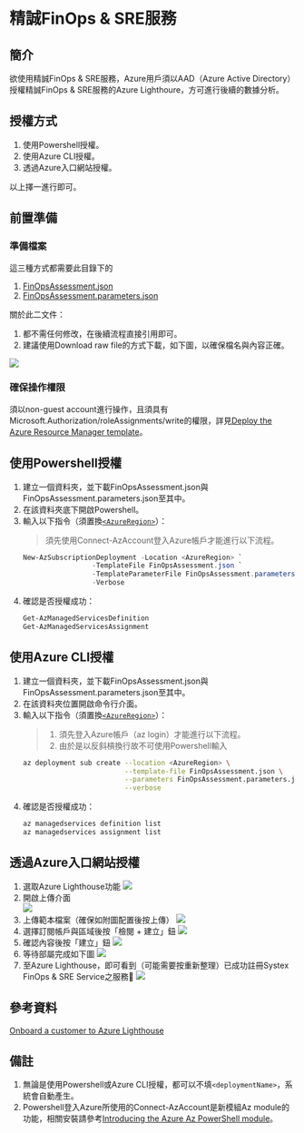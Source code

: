 # 精誠FinOps & SRE服務
## 簡介

欲使用精誠FinOps & SRE服務，Azure用戶須以AAD（Azure Active Directory）授權精誠FinOps & SRE服務的Azure Lighthoure，方可進行後續的數據分析。

## 授權方式

1. 使用Powershell授權。
2. 使用Azure CLI授權。
3. 透過Azure入口網站授權。

以上擇一進行即可。

## 前置準備

### 準備檔案

這三種方式都需要此目錄下的

1. [FinOpsAssessment.json](https://github.com/systex-t22r/systex-t22r.github.io/blob/main/FinOpsOnboard/FinOpsAssessment.json)
2. [FinOpsAssessment.parameters.json](https://github.com/systex-t22r/systex-t22r.github.io/blob/main/FinOpsOnboard/FinOpsAssessment.parameters.json)

關於此二文件：

1. 都不需任何修改，在後續流程直接引用即可。
2. 建議使用Download raw file的方式下載，如下圖，以確保檔名與內容正確。

![](https://github.com/systex-t22r/systex-t22r.github.io/blob/main/FinOpsOnboard/img/dl-with-raw-file.png?raw=true)

### 確保操作權限

須以non-guest account進行操作，且須具有Microsoft.Authorization/roleAssignments/write的權限，詳見[Deploy the Azure Resource Manager template](https://learn.microsoft.com/en-us/azure/lighthouse/how-to/onboard-customer#deploy-the-azure-resource-manager-template)。

## 使用Powershell授權
1. 建立一個資料夾，並下載FinOpsAssessment.json與FinOpsAssessment.parameters.json至其中。
2. 在該資料夾底下開啟Powershell。
3. 輸入以下指令（須置換[`<AzureRegion>`](https://learn.microsoft.com/zh-tw/gaming/playfab/api-references/events/data-types/azureregion)）：
   > 須先使用Connect-AzAccount登入Azure帳戶才能進行以下流程。
   ```powershell
   New-AzSubscriptionDeployment -Location <AzureRegion> `
                    -TemplateFile FinOpsAssessment.json `
                    -TemplateParameterFile FinOpsAssessment.parameters.json `
                    -Verbose
   ```
4. 確認是否授權成功：
   ```powershell
   Get-AzManagedServicesDefinition
   Get-AzManagedServicesAssignment
   ```

## 使用Azure CLI授權
1. 建立一個資料夾，並下載FinOpsAssessment.json與FinOpsAssessment.parameters.json至其中。
2. 在該資料夾位置開啟命令行介面。
3. 輸入以下指令（須置換[`<AzureRegion>`](https://learn.microsoft.com/zh-tw/gaming/playfab/api-references/events/data-types/azureregion)）：
   > 1. 須先登入Azure帳戶（az login）才能進行以下流程。
   > 2. 由於是以反斜槓換行故不可使用Powershell輸入
   ```bash
   az deployment sub create --location <AzureRegion> \
                            --template-file FinOpsAssessment.json \
                            --parameters FinOpsAssessment.parameters.json \
                            --verbose
   ```
4. 確認是否授權成功：
   ```bash
   az managedservices definition list
   az managedservices assignment list
   ```

## 透過Azure入口網站授權
1. 選取Azure Lighthouse功能
   ![](https://github.com/systex-t22r/systex-t22r.github.io/blob/main/FinOpsOnboard/img/lighthouse-onboard-by-portal/1.png?raw=true)
2. 開啟上傳介面  
   ![](https://github.com/systex-t22r/systex-t22r.github.io/blob/main/FinOpsOnboard/img/lighthouse-onboard-by-portal/2.png?raw=true)
3. 上傳範本檔案（確保如附圖配置後按上傳）
   ![](https://github.com/systex-t22r/systex-t22r.github.io/blob/main/FinOpsOnboard/img/lighthouse-onboard-by-portal/3.png?raw=true)
4. 選擇訂閱帳戶與區域後按「檢閱 + 建立」鈕
   ![](https://github.com/systex-t22r/systex-t22r.github.io/blob/main/FinOpsOnboard/img/lighthouse-onboard-by-portal/4.png?raw=true)
5. 確認內容後按「建立」鈕
   ![](https://github.com/systex-t22r/systex-t22r.github.io/blob/main/FinOpsOnboard/img/lighthouse-onboard-by-portal/5.png?raw=true)
6. 等待部屬完成如下圖
   ![](https://github.com/systex-t22r/systex-t22r.github.io/blob/main/FinOpsOnboard/img/lighthouse-onboard-by-portal/6.png?raw=true)
7. 至Azure Lighthouse，即可看到（可能需要按重新整理）已成功註冊Systex FinOps & SRE Service之服務🎉
   ![](https://github.com/systex-t22r/systex-t22r.github.io/blob/main/FinOpsOnboard/img/lighthouse-onboard-by-portal/7.png?raw=true)


## 參考資料
[Onboard a customer to Azure Lighthouse](https://learn.microsoft.com/en-us/azure/lighthouse/how-to/onboard-customer)

## 備註
1. 無論是使用Powershell或Azure CLI授權，都可以不填`<deploymentName>`，系統會自動產生。
2. Powershell登入Azure所使用的Connect-AzAccount是新模組Az module的功能，相關安裝請參考[Introducing the Azure Az PowerShell module](https://learn.microsoft.com/en-us/powershell/azure/new-azureps-module-az?view=azps-10.3.0)。
